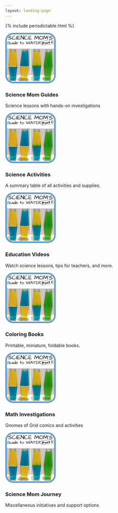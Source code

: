 ```yaml
---
layout: landing-page
---
```



<style>
#rcorners3 {
    border-radius: 25px;
    border: 5px solid #629DD1;
    background: url(paper.gif);
    background-position: left top;
    padding: 0px;
    width: 150px;
    height: 150px;
}
</style>


{% include periodictable.html %}


	
<div class="container">
		<div class="row 0%">
			<div class="4u 6u$(xsmall)">
				<a href="sciencemom.html" style="display:block; text-decoration:none;">
				<section class="special box">
					<img id="rcorners3" src="images/SMG1/SMG1square.png" style="width:150px;height: 150px;">
					<!--<i class="icon fa-rocket major"></i>-->
					<h3>Science Mom Guides</h3>
					<p>Science lessons with hands-on investigations</p>
				</section>
				</a>
			</div>
			<div class="4u 6u$(xsmall)">
				<a href="sciencemom.html" style="display:block; text-decoration:none;">
				<section class="special box">
					<img id="rcorners3" src="images/SMG1/SMG1square.png" style="width:150px;height: 150px;">
					<!--<i class="icon fa-rocket major"></i>-->
					<h3>Science Activities</h3>
					<p>A summary table of all activities and supplies.</p>
				</section>
				</a>
			</div>
			<div class="4u 6u$(xsmall)">
				<a href="sciencemom.html" style="display:block; text-decoration:none;">
				<section class="special box">
					<img id="rcorners3" src="images/SMG1/SMG1square.png" style="width:150px;height: 150px;">
					<!--<i class="icon fa-rocket major"></i>-->
					<h3>Education Videos</h3>
					<p>Watch science lessons, tips for teachers, and more.</p>
				</section>
				</a>
			</div>
			<div class="4u 6u$(xsmall)">
				<a href="sciencemom.html" style="display:block; text-decoration:none;">
				<section class="special box">
					<img id="rcorners3" src="images/SMG1/SMG1square.png" style="width:150px;height: 150px;">
					<!--<i class="icon fa-rocket major"></i>-->
					<h3>Coloring Books</h3>
					<p>Printable, miniature, foldable books.</p>
				</section>
				</a>
			</div>
			<div class="4u 6u$(xsmall)">
				<a href="sciencemom.html" style="display:block; text-decoration:none;">
				<section class="special box">
					<img id="rcorners3" src="images/SMG1/SMG1square.png" style="width:150px;height: 150px;">
					<!--<i class="icon fa-rocket major"></i>-->
					<h3>Math Investigations</h3>
					<p>Gnomes of Grid comics and activities</p>
				</section>
				</a>
			</div>
			<div class="4u 6u$(xsmall)">
				<a href="sciencemom.html" style="display:block; text-decoration:none;">
				<section class="special box">
					<img id="rcorners3" src="images/SMG1/SMG1square.png" style="width:150px;height: 150px;">
					<!--<i class="icon fa-rocket major"></i>-->
					<h3>Science Mom Journey</h3>
					<p>Miscellaneous initiatives and support options</p>
				</section>
				</a>
			</div>
		</div>
	</div>
	
